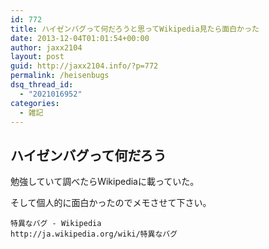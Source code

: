 ```yaml
---
id: 772
title: ハイゼンバグって何だろうと思ってWikipedia見たら面白かった
date: 2013-12-04T01:01:54+00:00
author: jaxx2104
layout: post
guid: http://jaxx2104.info/?p=772
permalink: /heisenbugs
dsq_thread_id:
  - "2021016952"
categories:
  - 雑記
---
```

## ハイゼンバグって何だろう

勉強していて調べたらWikipediaに載っていた。

そして個人的に面白かったのでメモさせて下さい。

```
特異なバグ - Wikipedia
http://ja.wikipedia.org/wiki/特異なバグ
```
